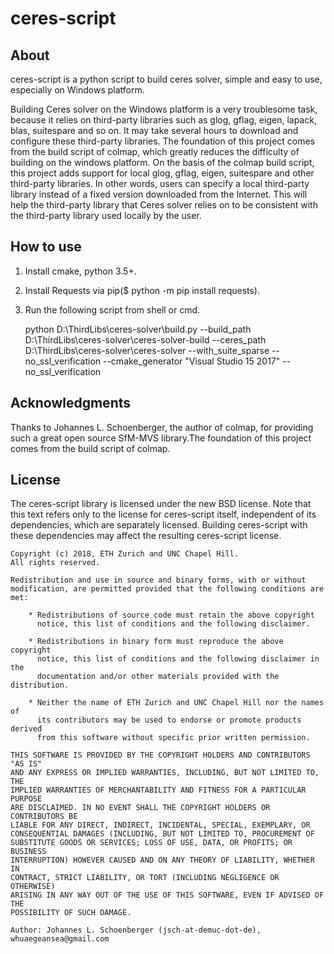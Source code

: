ceres-script
======

About
-----
ceres-script is a python script to build ceres solver, simple and easy to use, especially on Windows platform.

Building Ceres solver on the Windows platform is a very troublesome task, because it relies on third-party libraries such as glog, gflag, eigen, lapack, blas, suitespare and so on. It may take several hours to download and configure these third-party libraries. The foundation of this project comes from the build script of colmap, which greatly reduces the difficulty of building on the windows platform. On the basis of the colmap build script, this project adds support for local glog, gflag, eigen, suitespare and other third-party libraries. In other words, users can specify a local third-party library instead of a fixed version downloaded from the Internet. This will help the third-party library that Ceres solver relies on to be consistent with the third-party library used locally by the user.

How to use
----------
1. Install cmake, python 3.5+.
2. Install Requests via pip($ python -m pip install requests).
3. Run the following script from shell or cmd.

    python D:\ThirdLibs\ceres-solver\build.py --build_path D:\ThirdLibs\ceres-solver\ceres-solver-build --ceres_path     D:\ThirdLibs\ceres-solver\ceres-solver --with_suite_sparse --no_ssl_verification --cmake_generator "Visual Studio 15 2017" --no_ssl_verification 

Acknowledgments
---------------

Thanks to Johannes L. Schoenberger, the author of colmap, for providing such
 a great open source SfM-MVS library.The foundation of this project comes
 from the build script of colmap.


License
-------

The ceres-script library is licensed under the new BSD license. Note that this text
refers only to the license for ceres-script itself, independent of its dependencies,
which are separately licensed. Building ceres-script with these dependencies may
affect the resulting ceres-script license.

    Copyright (c) 2018, ETH Zurich and UNC Chapel Hill.
    All rights reserved.

    Redistribution and use in source and binary forms, with or without
    modification, are permitted provided that the following conditions are met:

        * Redistributions of source code must retain the above copyright
          notice, this list of conditions and the following disclaimer.

        * Redistributions in binary form must reproduce the above copyright
          notice, this list of conditions and the following disclaimer in the
          documentation and/or other materials provided with the distribution.

        * Neither the name of ETH Zurich and UNC Chapel Hill nor the names of
          its contributors may be used to endorse or promote products derived
          from this software without specific prior written permission.

    THIS SOFTWARE IS PROVIDED BY THE COPYRIGHT HOLDERS AND CONTRIBUTORS "AS IS"
    AND ANY EXPRESS OR IMPLIED WARRANTIES, INCLUDING, BUT NOT LIMITED TO, THE
    IMPLIED WARRANTIES OF MERCHANTABILITY AND FITNESS FOR A PARTICULAR PURPOSE
    ARE DISCLAIMED. IN NO EVENT SHALL THE COPYRIGHT HOLDERS OR CONTRIBUTORS BE
    LIABLE FOR ANY DIRECT, INDIRECT, INCIDENTAL, SPECIAL, EXEMPLARY, OR
    CONSEQUENTIAL DAMAGES (INCLUDING, BUT NOT LIMITED TO, PROCUREMENT OF
    SUBSTITUTE GOODS OR SERVICES; LOSS OF USE, DATA, OR PROFITS; OR BUSINESS
    INTERRUPTION) HOWEVER CAUSED AND ON ANY THEORY OF LIABILITY, WHETHER IN
    CONTRACT, STRICT LIABILITY, OR TORT (INCLUDING NEGLIGENCE OR OTHERWISE)
    ARISING IN ANY WAY OUT OF THE USE OF THIS SOFTWARE, EVEN IF ADVISED OF THE
    POSSIBILITY OF SUCH DAMAGE.

    Author: Johannes L. Schoenberger (jsch-at-demuc-dot-de), whuaegeansea@gmail.com
